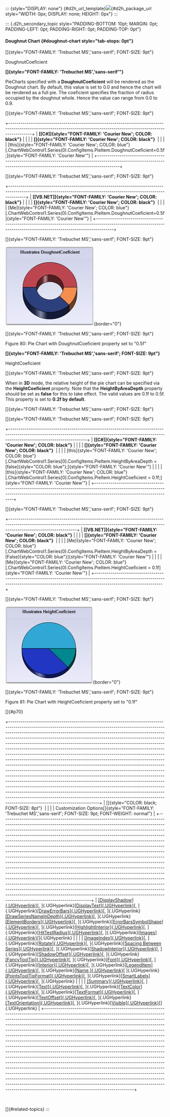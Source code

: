 ::: {style="DISPLAY: none"}
[](ms-xhelp:///?Id=d2h_url_template){#d2h_url_template}![](!package_url!){#d2h_package_url style="WIDTH: 0px; DISPLAY: none; HEIGHT: 0px"}
:::

::: {.d2h_secondary_topic style="PADDING-BOTTOM: 10pt; MARGIN: 0pt; PADDING-LEFT: 0pt; PADDING-RIGHT: 0pt; PADDING-TOP: 0pt"}
#### Doughnut Chart {#doughnut-chart style="tab-stops: 0pt"}

[]{style="FONT-FAMILY: 'Trebuchet MS','sans-serif'; FONT-SIZE: 9pt"} 

DoughnutCoeficient

**[]{style="FONT-FAMILY: 'Trebuchet MS','sans-serif'"}** 

PieCharts specified with a **DoughnutCoeficient** will be rendered as the Doughnut chart. By default, this value is set to 0.0 and hence the chart will be rendered as a full pie. The coeficient specifies the fraction of radius occupied by the doughnut whole. Hence the value can range from 0.0 to 0.9.

[]{style="FONT-FAMILY: 'Trebuchet MS','sans-serif'; FONT-SIZE: 9pt"} 

+-----------------------------------------------------------------------------------------------------------------------------------------------------------------------+
| **[\[C#\]]{style="FONT-FAMILY: 'Courier New'; COLOR: black"}**                                                                                                        |
|                                                                                                                                                                       |
| **[]{style="FONT-FAMILY: 'Courier New'; COLOR: black"}**                                                                                                              |
|                                                                                                                                                                       |
| [this]{style="FONT-FAMILY: 'Courier New'; COLOR: blue"}[.ChartWebControl1.Series(0).ConfigItems.PieItem.DoughnutCoeficient=0.5f;]{style="FONT-FAMILY: 'Courier New'"} |
+-----------------------------------------------------------------------------------------------------------------------------------------------------------------------+

[]{style="FONT-FAMILY: 'Trebuchet MS','sans-serif'; FONT-SIZE: 9pt"} 

+--------------------------------------------------------------------------------------------------------------------------------------------------------------------+
| **[\[VB.NET\]]{style="FONT-FAMILY: 'Courier New'; COLOR: black"}**                                                                                                 |
|                                                                                                                                                                    |
| **[]{style="FONT-FAMILY: 'Courier New'; COLOR: black"}**                                                                                                           |
|                                                                                                                                                                    |
| [Me]{style="FONT-FAMILY: 'Courier New'; COLOR: blue"}[.ChartWebControl1.Series(0).ConfigItems.PieItem.DoughnutCoeficient=0.5f]{style="FONT-FAMILY: 'Courier New'"} |
+--------------------------------------------------------------------------------------------------------------------------------------------------------------------+

[]{style="FONT-FAMILY: 'Trebuchet MS','sans-serif'; FONT-SIZE: 9pt"} 

![](ImagesExt/image64_83.jpg){border="0"}

[]{style="FONT-FAMILY: 'Trebuchet MS','sans-serif'; FONT-SIZE: 9pt"} 

Figure 80: Pie Chart with DoughnutCoeficient property set to \"0.5f\"

**[]{style="FONT-FAMILY: 'Trebuchet MS','sans-serif'; FONT-SIZE: 9pt"}** 

HeightCoeficient

[]{style="FONT-FAMILY: 'Trebuchet MS','sans-serif'; FONT-SIZE: 9pt"} 

When in **3D** mode, the relative height of the pie chart can be specified via the **HeightCoeficient** property. Note that the **HeightByAreaDepth** property should be set as **false** for this to take effect. The valid values are 0.1f to 0.5f. This property is set to **0.2f by default**.

[]{style="FONT-FAMILY: 'Trebuchet MS','sans-serif'; FONT-SIZE: 9pt"} 

[]{style="FONT-FAMILY: 'Trebuchet MS','sans-serif'; FONT-SIZE: 9pt"} 

+--------------------------------------------------------------------------------------------------------------------------------------------------------------------------------------------------+
| **[\[C#\]]{style="FONT-FAMILY: 'Courier New'; COLOR: black"}**                                                                                                                                   |
|                                                                                                                                                                                                  |
| **[]{style="FONT-FAMILY: 'Courier New'; COLOR: black"}**                                                                                                                                         |
|                                                                                                                                                                                                  |
| [this]{style="FONT-FAMILY: 'Courier New'; COLOR: blue"}[.ChartWebControl1.Series\[0\].ConfigItems.PieItem.HeightByAreaDepth = [false]{style="COLOR: blue"};]{style="FONT-FAMILY: 'Courier New'"} |
|                                                                                                                                                                                                  |
| [this]{style="FONT-FAMILY: 'Courier New'; COLOR: blue"}[.ChartWebControl1.Series\[0\].ConfigItems.PieItem.HeightCoeficient = 0.1f;]{style="FONT-FAMILY: 'Courier New'"}                          |
+--------------------------------------------------------------------------------------------------------------------------------------------------------------------------------------------------+

[]{style="FONT-FAMILY: 'Trebuchet MS','sans-serif'; FONT-SIZE: 9pt"} 

+---------------------------------------------------------------------------------------------------------------------------------------------------------------------------------------------+
| **[\[VB.NET\]]{style="FONT-FAMILY: 'Courier New'; COLOR: black"}**                                                                                                                          |
|                                                                                                                                                                                             |
| **[]{style="FONT-FAMILY: 'Courier New'; COLOR: black"}**                                                                                                                                    |
|                                                                                                                                                                                             |
| [Me]{style="FONT-FAMILY: 'Courier New'; COLOR: blue"}[.ChartWebControl1.Series(0).ConfigItems.PieItem.HeightByAreaDepth = [False]{style="COLOR: blue"}]{style="FONT-FAMILY: 'Courier New'"} |
|                                                                                                                                                                                             |
| [Me]{style="FONT-FAMILY: 'Courier New'; COLOR: blue"}[.ChartWebControl1.Series(0).ConfigItems.PieItem.HeightCoeficient = 0.1f]{style="FONT-FAMILY: 'Courier New'"}                          |
+---------------------------------------------------------------------------------------------------------------------------------------------------------------------------------------------+

[]{style="FONT-FAMILY: 'Trebuchet MS','sans-serif'; FONT-SIZE: 9pt"} 

![](ImagesExt/image64_84.jpg){border="0"}

[]{style="FONT-FAMILY: 'Trebuchet MS','sans-serif'; FONT-SIZE: 9pt"} 

Figure 81: Pie Chart with HeightCoeficient property set to \"0.1f\"

[]{#p70} 

+--------------------------------------------------------------------------------------------------------------------------------------------------------------------------------------------------------------------------------------------------------------------------------------------------------------------------------------------------------------------------------------------------------------------------------------------------------------------------------------------------------------------------------------------------------------------------------------------------------------------------------------------------------------------------------------------------------------------------------------------------------------------------------------------------------------------------------------------------------------------------------------------------------------------------------------------------------------------------------------------------------------------------------------------------------------------------------------------------------------------------------------------------------------------------------------------------------------------------------------------------------------+
| []{style="COLOR: black; FONT-SIZE: 8pt"}                                                                                                                                                                                                                                                                                                                                                                                                                                                                                                                                                                                                                                                                                                                                                                                                                                                                                                                                                                                                                                                                                                                                                                                                                     |
|                                                                                                                                                                                                                                                                                                                                                                                                                                                                                                                                                                                                                                                                                                                                                                                                                                                                                                                                                                                                                                                                                                                                                                                                                                                              |
| Customization Options[]{style="FONT-FAMILY: 'Trebuchet MS','sans-serif'; FONT-SIZE: 9pt; FONT-WEIGHT: normal"}                                                                                                                                                                                                                                                                                                                                                                                                                                                                                                                                                                                                                                                                                                                                                                                                                                                                                                                                                                                                                                                                                                                                               |
+--------------------------------------------------------------------------------------------------------------------------------------------------------------------------------------------------------------------------------------------------------------------------------------------------------------------------------------------------------------------------------------------------------------------------------------------------------------------------------------------------------------------------------------------------------------------------------------------------------------------------------------------------------------------------------------------------------------------------------------------------------------------------------------------------------------------------------------------------------------------------------------------------------------------------------------------------------------------------------------------------------------------------------------------------------------------------------------------------------------------------------------------------------------------------------------------------------------------------------------------------------------+
| [[DisplayShadow]{.UGHyperlink}](ms-xhelp:///?Id=400a544d-f0e6-4cd4-9a67-76ca6e33d3fc)[, ]{.UGHyperlink}[[DisplayText]{.UGHyperlink}](ms-xhelp:///?Id=400a544d-f0e6-4cd4-9a67-76ca6e33d3fc)[, ]{.UGHyperlink}[[DrawErrorBars]{.UGHyperlink}](ms-xhelp:///?Id=4f060375-c5c6-458b-bde3-8e263ba9c947)[, ]{.UGHyperlink}[[DrawSeriesNameInDepth]{.UGHyperlink}](ms-xhelp:///?Id=4f060375-c5c6-458b-bde3-8e263ba9c947)[, ]{.UGHyperlink}[[ElementBorders]{.UGHyperlink}](ms-xhelp:///?Id=a0783636-9881-4bb3-b802-bce0330947a9)[, ]{.UGHyperlink}[[ErrorBarsSymbolShape]{.UGHyperlink}](ms-xhelp:///?Id=a0783636-9881-4bb3-b802-bce0330947a9)[, ]{.UGHyperlink}[[HighlightInterior]{.UGHyperlink}](ms-xhelp:///?Id=a0783636-9881-4bb3-b802-bce0330947a9)[, ]{.UGHyperlink}[[HitTestRadius]{.UGHyperlink}](ms-xhelp:///?Id=fd77911d-e883-4bf8-a0b0-fee3352c3121)[, ]{.UGHyperlink}[[Images]{.UGHyperlink}](ms-xhelp:///?Id=5df0d4a2-dd21-4743-9142-c97b5f6c86e0)[]{.UGHyperlink}                                                                                                                                                                                                                                                                                     |
|                                                                                                                                                                                                                                                                                                                                                                                                                                                                                                                                                                                                                                                                                                                                                                                                                                                                                                                                                                                                                                                                                                                                                                                                                                                              |
| [[ImageIndex]{.UGHyperlink}](ms-xhelp:///?Id=264352e0-540c-4186-b1f0-d19250dae50b)[, ]{.UGHyperlink}[[Rotate]{.UGHyperlink}](ms-xhelp:///?Id=568d82ca-c45b-4043-bd94-20b270e510a5)[, ]{.UGHyperlink}[[Spacing Between Series]{.UGHyperlink}](ms-xhelp:///?Id=355fc08c-4d81-4bea-8a8c-9a957615e282)[, ]{.UGHyperlink}[[ShadowInterior]{.UGHyperlink}](ms-xhelp:///?Id=568d82ca-c45b-4043-bd94-20b270e510a5)[, ]{.UGHyperlink}[[ShadowOffset]{.UGHyperlink}](ms-xhelp:///?Id=5df0d4a2-dd21-4743-9142-c97b5f6c86e0)[, ]{.UGHyperlink}[[FancyToolTip]{.UGHyperlink}](ms-xhelp:///?Id=ccab2740-d581-4489-a09d-a29014549d48)[, ]{.UGHyperlink}[[Font]{.UGHyperlink}](ms-xhelp:///?Id=6605fc50-59dd-4809-bcd8-6bb429a3589f)[, ]{.UGHyperlink}[[Interior]{.UGHyperlink}](ms-xhelp:///?Id=f764d3df-be17-4773-927f-db6747ef6dc6)[, ]{.UGHyperlink}[[LegendItem]{.UGHyperlink}](ms-xhelp:///?Id=2f0a5bfa-c0be-4f5d-84cb-6cf6081caa87)[, ]{.UGHyperlink}[[Name,]{.UGHyperlink}](ms-xhelp:///?Id=2f0a5bfa-c0be-4f5d-84cb-6cf6081caa87)[ ]{.UGHyperlink}[[PointsToolTipFormat]{.UGHyperlink}](ms-xhelp:///?Id=5df0d4a2-dd21-4743-9142-c97b5f6c86e0)[, ]{.UGHyperlink}[[SmartLabels]{.UGHyperlink}](ms-xhelp:///?Id=998007a8-f6fe-4729-86a6-5f38d4561f29)[, ]{.UGHyperlink} |
|                                                                                                                                                                                                                                                                                                                                                                                                                                                                                                                                                                                                                                                                                                                                                                                                                                                                                                                                                                                                                                                                                                                                                                                                                                                              |
| [[Summary]{.UGHyperlink}](ms-xhelp:///?Id=7567ed2f-2066-44df-a1ca-869cc2fbfce3)[, ]{.UGHyperlink}[[Text]{.UGHyperlink}](ms-xhelp:///?Id=4f2ae716-5e72-4dac-8e82-3d7e65215ad2)[, ]{.UGHyperlink}[[TextColor]{.UGHyperlink}](ms-xhelp:///?Id=7ab099de-b0db-4586-8b53-bb3490f1c625)[, ]{.UGHyperlink}[[TextFormat]{.UGHyperlink}](ms-xhelp:///?Id=7ab099de-b0db-4586-8b53-bb3490f1c625)[, ]{.UGHyperlink}[[TextOffset]{.UGHyperlink}](ms-xhelp:///?Id=405451a1-8b47-41c8-96ba-7abe947a323f)[, ]{.UGHyperlink}[[TextOrientation]{.UGHyperlink}](ms-xhelp:///?Id=f3af9bf1-81b6-4cac-ba97-1b669376f47a)[, ]{.UGHyperlink}[[Visible]{.UGHyperlink}](ms-xhelp:///?Id=c8c9a8a7-fca9-4262-9a4c-48261ab6f7eb)[]{.UGHyperlink}                                                                                                                                                                                                                                                                                                                                                                                                                                                                                                                                           |
+--------------------------------------------------------------------------------------------------------------------------------------------------------------------------------------------------------------------------------------------------------------------------------------------------------------------------------------------------------------------------------------------------------------------------------------------------------------------------------------------------------------------------------------------------------------------------------------------------------------------------------------------------------------------------------------------------------------------------------------------------------------------------------------------------------------------------------------------------------------------------------------------------------------------------------------------------------------------------------------------------------------------------------------------------------------------------------------------------------------------------------------------------------------------------------------------------------------------------------------------------------------+

 

[]{#related-topics}
:::

